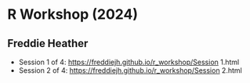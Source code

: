 # R Workshop (2024)
## Freddie Heather

- Session 1 of 4: https://freddiejh.github.io/r_workshop/Session 1.html
- Session 2 of 4: https://freddiejh.github.io/r_workshop/Session 2.html


